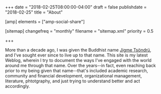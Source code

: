 +++
date = "2018-02-25T08:00:00-04:00"
draft = false
publishdate = "2018-02-25"
title = "About"

[amp]
    elements = ["amp-social-share"]

[sitemap]
  changefreq = "monthly"
  filename = "sitemap.xml"
  priority = 0.5

+++

More than a decade ago, I was given the Buddhist name [Jigme Tsöndrü](/article/i-am-jigme-tsondru), and I've sought ever since to live up to that name. This site is my latest Weblog, wherein I try to document the ways I've engaged with the world around me through that name. Over the years--in fact, even reaching back prior to my being given that name--that's included academic research, community and financial development, organizational management, literature, phtotgraphy, and just trying to understand better and act accordingly.